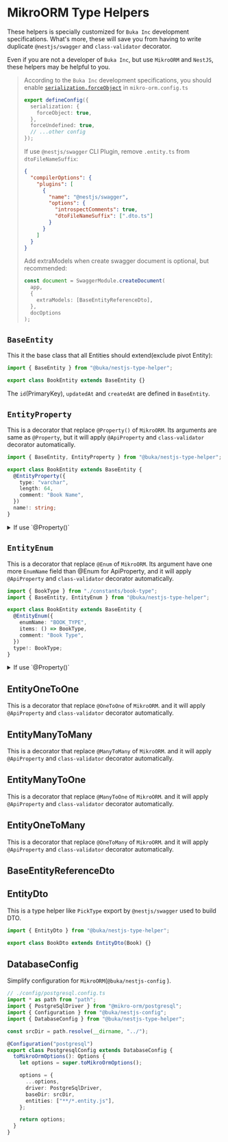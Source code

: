 # MikroORM Type Helpers

These helpers is specially customized for `Buka Inc` development specifications.
What's more, these will save you from having to write duplicate `@nestjs/swagger` and `class-validator` decorator.

Even if you are not a developer of `Buka Inc`, but use `MikroORM` and `NestJS`, these helpers may be helpful to you.

> According to the `Buka Inc` development specifications,
> you should enable [`serialization.forceObject`](https://mikro-orm.io/docs/serializing#foreign-keys-are-forceobject) in `mikro-orm.config.ts`
>
> ```typescript
> export defineConfig({
>   serialization: {
>     forceObject: true,
>   },
>   forceUndefined: true,
>   // ...other config
> });
> ```
>
> If use `@nestjs/swagger` CLI Plugin, remove `.entity.ts` from `dtoFileNameSuffix`:
>
> ```json
> {
>   "compilerOptions": {
>     "plugins": [
>       {
>         "name": "@nestjs/swagger",
>         "options": {
>           "introspectComments": true,
>           "dtoFileNameSuffix": [".dto.ts"]
>         }
>       }
>     ]
>   }
> }
> ```
>
> Add extraModels when create swagger document is optional, but recommended:
>
> ```typescript
> const document = SwaggerModule.createDocument(
>   app,
>   {
>     extraModels: [BaseEntityReferenceDto],
>   },
>   docOptions
> );
> ```

## `BaseEntity`

This it the base class that all Entities should extend(exclude pivot Entity):

```typescript
import { BaseEntity } from "@buka/nestjs-type-helper";

export class BookEntity extends BaseEntity {}
```

The `id`(PrimaryKey), `updatedAt` and `createdAt` are defined in `BaseEntity`.

## `EntityProperty`

This is a decorator that replace `@Property()` of `MikroORM`.
Its arguments are same as `@Property`,
but it will apply `@ApiProperty` and `class-validator` decorator automatically.

```typescript
import { BaseEntity, EntityProperty } from "@buka/nestjs-type-helper";

export class BookEntity extends BaseEntity {
  @EntityProperty({
    type: "varchar",
    length: 64,
    comment: "Book Name",
  })
  name!: string;
}
```

<details>
  <summary>If use `@Property()`</summary>

```typescript
import { BaseEntity } from "@buka/nestjs-type-helper";
import { Property } from "@mikro-orm/core";
import { ApiProperty } from "@nestjs/swagger";

export class BookEntity extends BaseEntity {
  @Property({
    type: "varchar",
    length: 64,
    comment: "Book Name",
  })
  @IsString()
  @MaxLength(64)
  @ApiProperty({
    type: string,
    maxLength: 64,
  })
  name!: string;
}
```

</details>

## `EntityEnum`

This is a decorator that replace `@Enum` of `MikroORM`.
Its argument have one more `EnumName` field than @Enum for ApiProperty,
and it will apply `@ApiProperty` and `class-validator` decorator automatically.

```typescript
import { BookType } from "./constants/book-type";
import { BaseEntity, EntityEnum } from "@buka/nestjs-type-helper";

export class BookEntity extends BaseEntity {
  @EntityEnum({
    enumName: "BOOK_TYPE",
    items: () => BookType,
    comment: "Book Type",
  })
  type!: BookType;
}
```

<details>
  <summary>If use `@Property()`</summary>

```typescript
import { BaseEntity } from "@buka/nestjs-type-helper";

export class BookEntity extends BaseEntity {
  @ApiProperty({
    enumName: 'BOOK_TYPE',
    enum: () => BookType,
    description: 'Book Type'
  })
  @Property({
    items: () => BookType,
    comment: 'Book Type'
  })
  type!: BookType,
}
```

</details>

## EntityOneToOne

This is a decorator that replace `@OneToOne` of `MikroORM`.
and it will apply `@ApiProperty` and `class-validator` decorator automatically.

## EntityManyToMany

This is a decorator that replace `@ManyToMany` of `MikroORM`.
and it will apply `@ApiProperty` and `class-validator` decorator automatically.

## EntityManyToOne

This is a decorator that replace `@ManyToOne` of `MikroORM`.
and it will apply `@ApiProperty` and `class-validator` decorator automatically.

## EntityOneToMany

This is a decorator that replace `@OneToMany` of `MikroORM`.
and it will apply `@ApiProperty` and `class-validator` decorator automatically.

## BaseEntityReferenceDto

## EntityDto

This is a type helper like `PickType` export by `@nestjs/swagger` used to build DTO.

```typescript
import { EntityDto } from "@buka/nestjs-type-helper";

export class BookDto extends EntityDto(Book) {}
```

## DatabaseConfig

Simplify configuration for `MikroORM`(`@buka/nestjs-config` ).

```typescript
// ./config/postgresql.config.ts
import * as path from "path";
import { PostgreSqlDriver } from "@mikro-orm/postgresql";
import { Configuration } from "@buka/nestjs-config";
import { DatabaseConfig } from "@buka/nestjs-type-helper";

const srcDir = path.resolve(__dirname, "../");

@Configuration("postgresql")
export class PostgresqlConfig extends DatabaseConfig {
  toMikroOrmOptions(): Options {
    let options = super.toMikroOrmOptions();

    options = {
      ...options,
      driver: PostgreSqlDriver,
      baseDir: srcDir,
      entities: ["**/*.entity.js"],
    };

    return options;
  }
}
```
